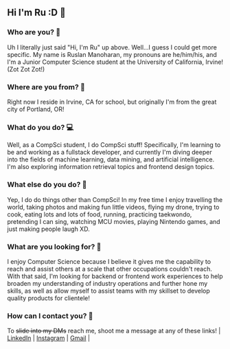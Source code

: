 ## Hi I'm Ru :D 👋

### Who are you? 🤔
Uh I literally just said "Hi, I'm Ru" up above. Well...I guess I could get more specific. My name is Ruslan Manoharan, my pronouns are he/him/his, and I'm a Junior Computer Science student at the University of California, Irvine! (Zot Zot Zot!)

### Where are you from? 🏡
Right now I reside in Irvine, CA for school, but originally I'm from the great city of Portland, OR! 

### What do you do? 💻
Well, as a CompSci student, I do CompSci stuff! Specifically, I'm learning to be and working as a fullstack developer, and currently I'm diving deeper into the fields of machine learning, data mining, and artificial intelligence. I'm also exploring information retrieval topics and frontend design topics.

### What else do you do? 🥋
Yep, I do do things other than CompSci! In my free time I enjoy travelling the world, taking photos and making fun little videos, flying my drone, trying to cook, eating lots and lots of food, running, practicing taekwondo, pretending I can sing, watching MCU movies, playing Nintendo games, and just making people laugh XD.

### What are you looking for? 👀
I enjoy Computer Science because I believe it gives me the capability to reach and assist others at a scale that other occupations couldn't reach. With that said, I'm looking for backend or frontend work experiences to help broaden my understanding of industry operations and further hone my skills, as well as allow myself to assist teams with my skillset to develop quality products for clientele! 

### How can I contact you? 💬
To ~~slide into my DMs~~ reach me, shoot me a message at any of these links! |
[LinkedIn](https://www.linkedin.com/in/ruslan-manoharan-3b18801a4/) |
[Instagram](https://www.instagram.com/rumanoharan/) |
[Gmail](ruslan.manoharan@gmail.com) |


<!--
**Ru23-GitHub/Ru23-GitHub** is a ✨ _special_ ✨ repository because its `README.md` (this file) appears on your GitHub profile.

Here are some ideas to get you started:

- 🔭 I’m currently working on ...
- 🌱 I’m currently learning ...
- 👯 I’m looking to collaborate on ...
- 🤔 I’m looking for help with ...
- 💬 Ask me about ...
- 📫 How to reach me: ...
- 😄 Pronouns: ...
- ⚡ Fun fact: ...
-->
